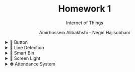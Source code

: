 <div align="center">
  
# Homework 1
 
Internet of Things
 
Amirhossein Alibakhshi - Negin Hajisobhani
 
</div>


<details>
 <summary>🔘 Button</summary>
 
<br/>
 
 [💻 Code](https://github.com/amir78729/iot-hw1/blob/main/07.%20Button/Button/Button.ino)
 
 🖼️ Image: 
 
 <br/>
 
 <img src="https://github.com/amir78729/iot-hw1/blob/main/07.%20Button/Button/button.jpg" alt="alt" width="100%">
 
  ---
  
</details>


<details>
 <summary>🔎 Line Detection</summary>
 
<br/>
 
 part 1
 
 [💻 Code](https://github.com/amir78729/iot-hw1/blob/main/08.%20Line%20Detection/Part%201/Line_Detection/Line_Detection.ino)
 
 🖼️ Image: 
 
 <br/>
 
 <img src="https://github.com/amir78729/iot-hw1/blob/main/08.%20Line%20Detection/Part%201/Line_Detection/line%20detection%201.jpg" alt="alt" width="100%">
 
 ---
 
 part 2
 
 [💻 Code](https://github.com/amir78729/iot-hw1/blob/main/08.%20Line%20Detection/Part%202/Line_Detection/Line_Detection.ino)
 
 🖼️ Image: 
 
 <br/>
 
 <img src="https://github.com/amir78729/iot-hw1/blob/main/08.%20Line%20Detection/Part%202/Line_Detection/line%20detection%202.jpg" alt="alt" width="100%">
 
  
  ---
  
</details>




<details>
 <summary>🚮 Smart Bin</summary>
 
<br/>
 
 [💻 Code](https://github.com/amir78729/iot-hw1/blob/main/09.%20smart%20bin/smart_bin/smart%20bin.ino)
 
 🖼️ Image: 
 
 <br/>
 
 <img src="https://github.com/amir78729/iot-hw1/blob/main/09.%20smart%20bin/smart_bin/smart%20bin.jpg" alt="alt" width="100%">
  
  ---
  
</details>




<details>
 <summary>🔦 Screen Light</summary>
 
<br/>
 
 [💻 Code](https://github.com/amir78729/iot-hw1/blob/main/10.%20screen%20Light/screen_Light/screen%20light.ino)
 
 🖼️ Image: 
 
 <br/>
 
 <img src="https://github.com/amir78729/iot-hw1/blob/main/10.%20screen%20Light/screen_Light/screen%20light.jpg" alt="alt" width="100%">
  
  ---
  
</details>




<details>
 <summary>⛔ Attendance System</summary>
 
<br/>
 
 [💻 Code](https://github.com/amir78729/iot-hw1/blob/main/11.%20attendance%20system/attendence_system/attendence_system.ino)
 
 🖼️ Image: 
 
 <br/>
 
 <img src="https://github.com/amir78729/iot-hw1/blob/main/11.%20attendance%20system/attendence_system/attendance%20system.jpg" alt="alt" width="100%">
  
  ---
  
</details>

